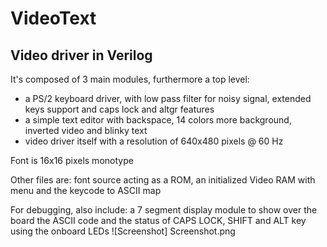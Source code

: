 # VideoText
## Video driver in Verilog

It's composed of 3 main modules, furthermore a top level:
- a PS/2 keyboard driver, with low pass filter for noisy signal, extended keys support and caps lock and altgr features
- a simple text editor with backspace, 14 colors more background, inverted video and blinky text
- video driver itself with a resolution of 640x480 pixels @ 60 Hz

Font is 16x16 pixels monotype

Other files are: font source acting as a ROM, an initialized Video RAM with menu and the keycode to ASCII map

For debugging, also include: a 7 segment display module to show over the board the ASCII code and the status of CAPS LOCK, SHIFT and ALT key using the onboard LEDs
![Screenshot] Screenshot.png
